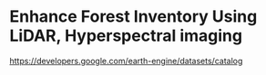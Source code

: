 # Enhance Forest Inventory Using LiDAR, Hyperspectral imaging
https://developers.google.com/earth-engine/datasets/catalog
